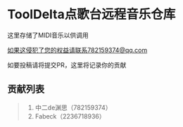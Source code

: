 # ToolDelta点歌台远程音乐仓库

这里存储了MIDI音乐以供调用

如果这侵犯了您的权益请联系782159374@qq.com

如要投稿请将提交PR，这里将记录你的贡献


## 贡献列表
>1. 中二de渊思（782159374）
>2. Fabeck（2236718936）